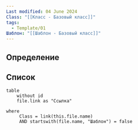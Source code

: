 ```yaml
---
Last modified: 04 June 2024
Class: "[[Класс - Базовый класс]]"
tags:
  - Template/01
Шаблон: "[[Шаблон - Базовый класс]]"
---
```

## Определение

## Список
```dataview
table
	without id
	file.link as "Ссылка"

where
	 Class = link(this.file.name) 
	 AND startswith(file.name, "Шаблон") = false
```